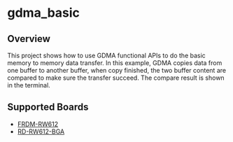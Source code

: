 # gdma_basic

## Overview
This project shows how to use GDMA functional APIs to do the basic memory to memory
data transfer. In this example, GDMA copies data from one buffer to another buffer,
when copy finished, the two buffer content are compared to make sure the transfer
succeed. The compare result is shown in the terminal.

## Supported Boards
- [FRDM-RW612](../../../_boards/frdmrw612/driver_examples/gdma/basic/example_board_readme.md)
- [RD-RW612-BGA](../../../_boards/rdrw612bga/driver_examples/gdma/basic/example_board_readme.md)
